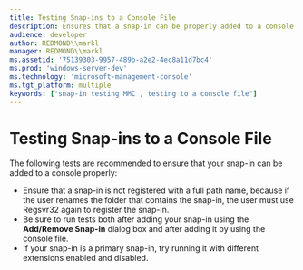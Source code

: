 ```yaml
---
title: Testing Snap-ins to a Console File
description: Ensures that a snap-in can be properly added to a console.
audience: developer
author: REDMOND\\markl
manager: REDMOND\\markl
ms.assetid: '75139303-9957-489b-a2e2-4ec8a11d7bc4'
ms.prod: 'windows-server-dev'
ms.technology: 'microsoft-management-console'
ms.tgt_platform: multiple
keywords: ["snap-in testing MMC , testing to a console file"]
---
```


# Testing Snap-ins to a Console File

The following tests are recommended to ensure that your snap-in can be added to a console properly:

-   Ensure that a snap-in is not registered with a full path name, because if the user renames the folder that contains the snap-in, the user must use Regsvr32 again to register the snap-in.
-   Be sure to run tests both after adding your snap-in using the **Add/Remove Snap-in** dialog box and after adding it by using the console file.
-   If your snap-in is a primary snap-in, try running it with different extensions enabled and disabled.

 

 




